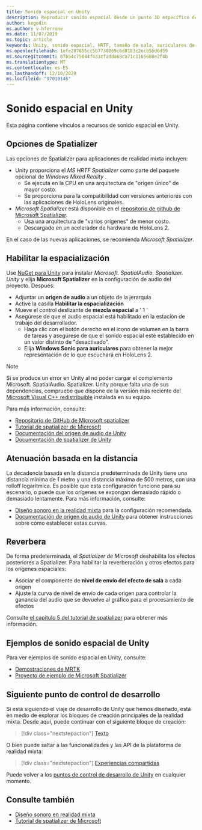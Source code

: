 ```yaml
---
title: Sonido espacial en Unity
description: Reproducir sonido espacial desde un punto 3D específico dentro de la escena de Unity.
author: kegodin
ms.author: v-hferrone
ms.date: 11/07/2019
ms.topic: article
keywords: Unity, sonido espacial, HRTF, tamaño de sala, auriculares de realidad mixta, auriculares de realidad mixta de Windows, auriculares de realidad virtual, MRTK, kit de herramientas de realidad mixta, spatializer, reverberación
ms.openlocfilehash: 1efe287855cc5b7738069c6d8183c2ecb5bd6d59
ms.sourcegitcommit: 87b54c75044f433cfadda68ca71c1165608e2f4b
ms.translationtype: MT
ms.contentlocale: es-ES
ms.lasthandoff: 12/10/2020
ms.locfileid: "97010146"
---
```

# <a name="spatial-sound-in-unity"></a>Sonido espacial en Unity

Esta página contiene vínculos a recursos de sonido espacial en Unity.

## <a name="spatializer-options"></a>Opciones de Spatializer
Las opciones de Spatializer para aplicaciones de realidad mixta incluyen:
* Unity proporciona el *MS HRTF Spatializer* como parte del paquete opcional de *Windows Mixed Reality* .
  * Se ejecuta en la CPU en una arquitectura de "origen único" de mayor costo.
  * Se proporciona para la compatibilidad con versiones anteriores con las aplicaciones de HoloLens originales.
* *Microsoft Spatializer* está disponible en el [repositorio de github de Microsoft Spatializer](https://github.com/microsoft/spatialaudio-unity).
  * Usa una arquitectura de "varios orígenes" de menor costo.
  * Descargado en un acelerador de hardware de HoloLens 2. 

En el caso de las nuevas aplicaciones, se recomienda *Microsoft Spatializer*.

## <a name="enable-spatialization"></a>Habilitar la espacialización

Use [NuGet para Unity](https://github.com/GlitchEnzo/NuGetForUnity/releases/latest) para instalar _Microsoft. SpatialAudio. Spatializer. Unity_ y elija **Microsoft Spatializer** en la configuración de audio del proyecto. Después:
* Adjuntar un **origen de audio** a un objeto de la jerarquía
* Active la casilla **Habilitar la espacialización**
* Mueve el control deslizante de **mezcla espacial** a ' 1 '
* Asegúrese de que el audio espacial está habilitado en la estación de trabajo del desarrollador. 
    * Haga clic con el botón derecho en el icono de volumen en la barra de tareas y asegúrese de que el sonido espacial esté establecido en un valor distinto de "desactivado". 
    * Elija **Windows Sonic para auriculares** para obtener la mejor representación de lo que escuchará en HoloLens 2.

>[!NOTE]
>Si se produce un error en Unity al no poder cargar el complemento Microsoft. SpatialAudio. Spatializer. Unity porque falta una de sus dependencias, compruebe que dispone de la versión más reciente del [Microsoft Visual C++ redistribuible](https://support.microsoft.com/en-us/help/2977003/the-latest-supported-visual-c-downloads) instalada en su equipo.

Para más información, consulte:
* [Repositorio de GitHub de Microsoft spatializer](https://github.com/microsoft/spatialaudio-unity)
* [Tutorial de spatializer de Microsoft](tutorials/unity-spatial-audio-ch1.md)
* [Documentación del origen de audio de Unity](https://docs.unity3d.com/2019.3/Documentation/Manual/class-AudioSource.html)
* [Documentación de spatializer de Unity](https://docs.unity3d.com/Manual/VRAudioSpatializer.html)

## <a name="distance-based-attenuation"></a>Atenuación basada en la distancia
La decadencia basada en la distancia predeterminada de Unity tiene una distancia mínima de 1 metro y una distancia máxima de 500 metros, con una rolloff logarítmica. Es posible que esta configuración funcione para su escenario, o puede que los orígenes se expongan demasiado rápido o demasiado lentamente. Para más información, consulte:
* [Diseño sonoro en la realidad mixta](../../design/spatial-sound-design.md) para la configuración recomendada.
* [Documentación de origen de audio de Unity](https://docs.unity3d.com/2019.3/Documentation/Manual/class-AudioSource.html) para obtener instrucciones sobre cómo establecer estas curvas.

## <a name="reverb"></a>Reverbera
De forma predeterminada, el _Spatializer de Microsoft_ deshabilita los efectos posteriores a Spatializer. Para habilitar la reverberación y otros efectos para los orígenes espaciales:
* Asociar el componente de **nivel de envío del efecto de sala** a cada origen
* Ajuste la curva de nivel de envío de cada origen para controlar la ganancia del audio que se devuelve al gráfico para el procesamiento de efectos

Consulte [el capítulo 5 del tutorial de spatializer](tutorials/unity-spatial-audio-ch5.md) para obtener más información.

## <a name="unity-spatial-sound-examples"></a>Ejemplos de sonido espacial de Unity
Para ver ejemplos de sonido espacial en Unity, consulte:
* [Demostraciones de MRTK](https://github.com/microsoft/MixedRealityToolkit-Unity/tree/mrtk_release/Assets/MixedRealityToolkit.Examples/Demos/Audio)
* [Proyecto de ejemplo de Microsoft Spatializer](https://github.com/microsoft/spatialaudio-unity/tree/master/Samples/MicrosoftSpatializerSample)

## <a name="next-development-checkpoint"></a>Siguiente punto de control de desarrollo

Si está siguiendo el viaje de desarrollo de Unity que hemos diseñado, está en medio de explorar los bloques de creación principales de la realidad mixta. Desde aquí, puede continuar con el siguiente bloque de creación:

> [!div class="nextstepaction"]
> [Texto](text-in-unity.md)

O bien puede saltar a las funcionalidades y las API de la plataforma de realidad mixta:

> [!div class="nextstepaction"]
> [Experiencias compartidas](shared-experiences-in-unity.md)

Puede volver a los [puntos de control de desarrollo de Unity](unity-development-overview.md#2-core-building-blocks) en cualquier momento.

## <a name="see-also"></a>Consulte también
* [Diseño sonoro en realidad mixta](../../design/spatial-sound-design.md)
* [Tutorial de spatializer de Microsoft](tutorials/unity-spatial-audio-ch1.md)
